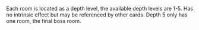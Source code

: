 Each room is located as a depth level, the available depth levels are 1-5. Has no intrinsic effect but may be referenced by other cards. Depth 5 only has one room, the final boss room.   